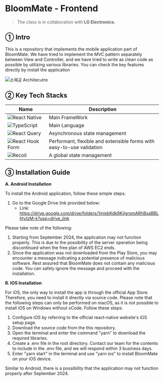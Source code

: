 # BloomMate - Frontend

> The class is in collaboration with **LG Electronics.**

## ① Intro
This is a repository that implements the mobile application part of BloomMate. We have tried to implement the MVC pattern separately between View and Controller, and we have tried to write as clean code as possible by utilizing various libraries. You can check the key features directly by install the application

![소웨공 Architecutre](https://github.com/BloomMate/BloomMate-FE/assets/60422588/c9a148ca-a23a-4f10-88e3-ed4ea0f91589)

## ② Key Tech Stacks

|Name|Description|
|----|-----------|
|![React Native](https://img.shields.io/badge/react_native-%2320232a.svg?style=for-the-badge&logo=react&logoColor=%2361DAFB)| Main FrameWork|
|![TypeScript](https://img.shields.io/badge/typescript-%23007ACC.svg?style=for-the-badge&logo=typescript&logoColor=white)| Main Language|
|![React Query](https://img.shields.io/badge/-React%20Query-FF4154?style=for-the-badge&logo=react%20query&logoColor=white)|Asynchronous state management|
|![React Hook Form](https://img.shields.io/badge/React%20Hook%20Form-%23EC5990.svg?style=for-the-badge&logo=reacthookform&logoColor=white)|Performant, flexible and extensible forms with easy-to-use validation|
|![Recoil](https://img.shields.io/badge/Recoil-3578E5.svg?style=for-the-badge&logo=recoil&logoColor=white)|A global state management

## ③ Installation Guide

**A. Android Installation**

To install the Android application, follow these simple steps:

1. Go to the Google Drive link provided below:
    - Link: https://drive.google.com/drive/folders/1misbKdk9KiIgrsmARhBsaBBLhtyIzM-k?usp=drive_link

Please take note of the following:

1. Starting from September 2024, the application may not function properly. This is due to the possibility of the server operation being discontinued when the free plan of AWS EC2 ends.
2. Since the application was not downloaded from the Play Store, you may encounter a message indicating a potential presence of malicious software. Rest assured that BloomMate does not contain any malicious code. You can safely ignore the message and proceed with the installation.

**B. IOS Installation**

For iOS, the only way to install the app is through the official App Store. Therefore, you need to install it directly via source code. Please note that the following steps can only be performed on macOS, as it is not possible to install iOS on Windows without xCode. Follow these steps:

1. Configure iOS by referring to the official react-native website's iOS setup page.
2. Download the source code from the this repository.
3. Open the terminal and enter the command "yarn" to download the required libraries.
4. Create a .env file in the root directory. Contact our team for the contents to include in the .env file, and we will respond within 3 business days.
5. Enter "yarn start" in the terminal and use "yarn ios" to install BloomMate on your iOS device.

Similar to Android, there is a possibility that the application may not function properly after September 2024.
